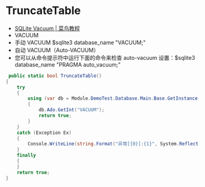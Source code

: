 # TruncateTable

- [SQLite Vacuum | 菜鸟教程](https://www.runoob.com/sqlite/sqlite-vacuum.html)
- VACUUM
- 手动 VACUUM \$sqlite3 database_name "VACUUM;"
- 自动 VACUUM（Auto-VACUUM）
- 您可以从命令提示符中运行下面的命令来检查 auto-vacuum 设置：\$sqlite3 database_name "PRAGMA auto_vacuum;"

```c#
 public static bool TruncateTable()
{
    try
    {
        using (var db = Module.DemoTest.Database.Main.Base.GetInstance())
        {
            db.Ado.GetInt("VACUUM");
            return true;
        }
    }
    catch (Exception Ex)
    {
        Console.WriteLine(string.Format("异常[{0}]:{1}", System.Reflection.MethodBase.GetCurrentMethod().Name, Ex.Message));
    }
    finally
    {
    }
    return true;
}
```
